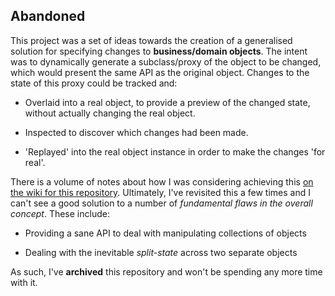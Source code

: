 ## Abandoned
This project was a set of ideas towards the
creation of a generalised solution for specifying
changes to **business/domain objects**.
The intent was to dynamically generate a subclass/proxy
of the object to be changed, which would present the
same API as the original object. Changes to the state
of this proxy could be tracked and:

* Overlaid into a real object, to provide a preview of
the changed state, without actually changing the real
object.

* Inspected to discover which changes had been made.

* 'Replayed' into the real object instance in order to
make the changes 'for real'.

There is a volume of notes about how I was considering
achieving this [on the wiki for this repository].
Ultimately, I've revisited this a few times and I can't
see a good solution to a number of *fundamental flaws
in the overall concept*. These include:

* Providing a sane API to deal with manipulating collections of objects

* Dealing with the inevitable *split-state* across two separate objects

As such, I've **archived** this repository and won't be spending any more time with it.

[on the wiki for this repository]: https://github.com/csf-dev/CSF.Manipulation/wiki
